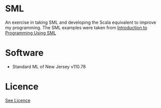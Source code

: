 # SML

An exercise in taking SML and developing the Scala equivalent to improve my programming.
The SML examples were taken from [Introduction to Programming Using SML](http://www.amazon.co.uk/Introduction-Programming-International-Computer-Science/dp/0201398206)

# Software

* Standard ML of New Jersey v110.78


# Licence

[See Licence](/LICENSE)










